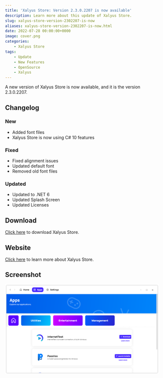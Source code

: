```yaml
---
title: 'Xalyus Store: Version 2.3.0.2207 is now available'
description: Learn more about this update of Xalyus Store.
slug: xalyus-store-version-2302207-is-now
aliases: xalyus-store-version-2302207-is-now.html
date: 2022-07-28 00:00:00+0000
image: cover.png
categories:
    - Xalyus Store
tags:
    - Update
    - New Features
    - OpenSource
    - Xalyus
---
```

A new version of Xalyus Store is now available, and it is the version 2.3.0.2207.

## Changelog
### New
- Added font files
- Xalyus Store is now using C# 10 features

### Fixed
- Fixed alignment issues
- Updated default font
- Removed old font files

### Updated
- Updated to .NET 6
- Updated Splash Screen
- Updated Licenses

## Download

[Click here](https://bit.ly/DownloadNewXalyusStore) to download Xalyus Store.

## Website

[Click here](https://leocorporation.dev/xalyus-store) to learn more about Xalyus Store.

## Screenshot

![Xalyus Store's "App" page.](cover.png)